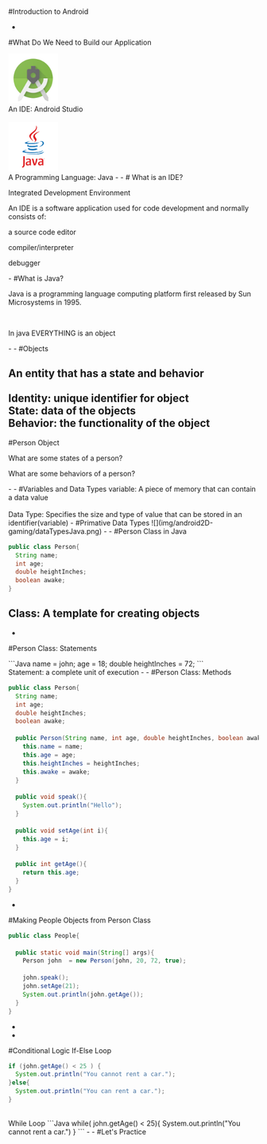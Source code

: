 #Introduction to Android

-

#What Do We Need to Build our Application

<img src="img/android2D-gaming/androidstudio.png" height="100" width="100">
<br>
An IDE: Android Studio
<br>
<br>
<img src="img/android2D-gaming/java.png" height="100" width="100">
<br>
A Programming Language: Java
-
-
# What is an IDE?
<p class="fragment fade-up">Integrated Development Environment</p>
<p class="fragment fade-up">An IDE is a software application used for code development and normally consists of:</p>
<p class="fragment fade-up"> a source code editor</p>
<p class="fragment fade-up"> compiler/interpreter</p>
<p class="fragment fade-up"> debugger</p>
-
#What is Java?
<p class="fragment fade-up">Java is a programming language computing platform first released by Sun Microsystems in 1995.</p>
<br>
<p class="fragment fade-up"> In java EVERYTHING is an object</p>
-
-
#Objects

An entity that has a state and behavior
<br>
<br>
Identity: unique identifier for object
<br>
State: data of the objects
<br>
Behavior: the functionality of the object
-
#Person Object
<p class="fragment fade-up">What are some states of a person?</p>
<p class="fragment fade-up">What are some behaviors of a person?</p>
-
-
#Variables and Data Types
variable: A piece of memory that can contain a data value
<br>
<br>
Data Type: Specifies the size and type of value that can be stored in an identifier(variable)
-
#Primative Data Types
![](img/android2D-gaming/dataTypesJava.png)
-
-
#Person Class in Java

```Java
public class Person{
  String name;
  int age;
  double heightInches;
  boolean awake;
}  
```
Class: A template for creating objects
-
-
#Person Class: Statements
<div class="fragment fade-up">
```Java
name = john;
age = 18;
double heightInches = 72;
```
</div>
Statement: a complete unit of execution
-
-
#Person Class: Methods

```Java
public class Person{
  String name;
  int age;
  double heightInches;
  boolean awake;

  public Person(String name, int age, double heightInches, boolean awake){
    this.name = name;
    this.age = age;
    this.heightInches = heightInches;
    this.awake = awake;
  }

  public void speak(){
    System.out.println("Hello");
  }

  public void setAge(int i){
    this.age = i;
  }

  public int getAge(){
    return this.age;
  }
}  
```
-
#Making People Objects from Person Class
```Java
public class People{

  public static void main(String[] args){
    Person john  = new Person(john, 20, 72, true);

    john.speak();
    john.setAge(21);
    System.out.println(john.getAge());
  }
}
```
-
-
#Conditional Logic
If-Else Loop
```Java
if (john.getAge() < 25 ) {
  System.out.println("You cannot rent a car.");
}else{
  System.out.println("You can rent a car.");
}
```
<br>
While Loop
```Java
while( john.getAge() < 25){
  System.out.println("You cannot rent a car.")
}
```
-
-
#Let's Practice 
